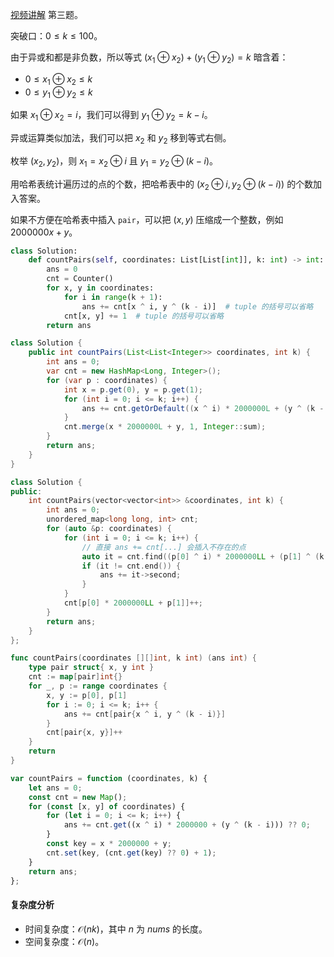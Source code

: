 [视频讲解](https://www.bilibili.com/video/BV1PV411N76R/) 第三题。

突破口：$0\le k\le 100$。

由于异或和都是非负数，所以等式 $(x_1\oplus x_2) + (y_1\oplus y_2) = k$ 暗含着：

- $0\le x_1\oplus x_2 \le k$
- $0\le y_1\oplus y_2 \le k$

如果 $x_1\oplus x_2 = i$，我们可以得到 $y_1\oplus y_2 = k-i$。

异或运算类似加法，我们可以把 $x_2$ 和 $y_2$ 移到等式右侧。 

枚举 $(x_2,y_2)$，则 $x_1 = x_2\oplus i$ 且 $y_1 =y_2\oplus (k-i)$。

用哈希表统计遍历过的点的个数，把哈希表中的 $(x_2\oplus i, y_2\oplus (k-i))$ 的个数加入答案。

如果不方便在哈希表中插入 `pair`，可以把 $(x,y)$ 压缩成一个整数，例如 $2000000x + y$。

```py [sol-Python3]
class Solution:
    def countPairs(self, coordinates: List[List[int]], k: int) -> int:
        ans = 0
        cnt = Counter()
        for x, y in coordinates:
            for i in range(k + 1):
                ans += cnt[x ^ i, y ^ (k - i)]  # tuple 的括号可以省略
            cnt[x, y] += 1  # tuple 的括号可以省略
        return ans
```

```java [sol-Java]
class Solution {
    public int countPairs(List<List<Integer>> coordinates, int k) {
        int ans = 0;
        var cnt = new HashMap<Long, Integer>();
        for (var p : coordinates) {
            int x = p.get(0), y = p.get(1);
            for (int i = 0; i <= k; i++) {
                ans += cnt.getOrDefault((x ^ i) * 2000000L + (y ^ (k - i)), 0);
            }
            cnt.merge(x * 2000000L + y, 1, Integer::sum);
        }
        return ans;
    }
}
```

```cpp [sol-C++]
class Solution {
public:
    int countPairs(vector<vector<int>> &coordinates, int k) {
        int ans = 0;
        unordered_map<long long, int> cnt;
        for (auto &p: coordinates) {
            for (int i = 0; i <= k; i++) {
                // 直接 ans += cnt[...] 会插入不存在的点
                auto it = cnt.find((p[0] ^ i) * 2000000LL + (p[1] ^ (k - i)));
                if (it != cnt.end()) {
                    ans += it->second;
                }
            }
            cnt[p[0] * 2000000LL + p[1]]++;
        }
        return ans;
    }
};
```

```go [sol-Go]
func countPairs(coordinates [][]int, k int) (ans int) {
	type pair struct{ x, y int }
	cnt := map[pair]int{}
	for _, p := range coordinates {
		x, y := p[0], p[1]
		for i := 0; i <= k; i++ {
			ans += cnt[pair{x ^ i, y ^ (k - i)}]
		}
		cnt[pair{x, y}]++
	}
	return
}
```

```js [sol-JavaScript]
var countPairs = function (coordinates, k) {
    let ans = 0;
    const cnt = new Map();
    for (const [x, y] of coordinates) {
        for (let i = 0; i <= k; i++) {
            ans += cnt.get((x ^ i) * 2000000 + (y ^ (k - i))) ?? 0;
        }
        const key = x * 2000000 + y;
        cnt.set(key, (cnt.get(key) ?? 0) + 1);
    }
    return ans;
};
```

#### 复杂度分析

- 时间复杂度：$\mathcal{O}(nk)$，其中 $n$ 为 $\textit{nums}$ 的长度。
- 空间复杂度：$\mathcal{O}(n)$。
